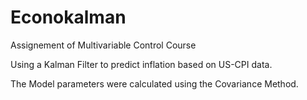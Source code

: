 # Econokalman
Assignement of Multivariable Control Course 

Using a Kalman Filter to predict inflation based on US-CPI data.

The Model parameters were calculated using the Covariance Method. 
